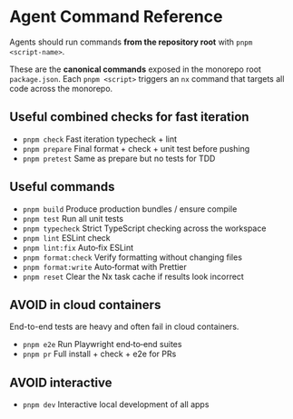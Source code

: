 # Agent Command Reference

Agents should run commands **from the repository root** with `pnpm <script‑name>`.

These are the **canonical commands** exposed in the monorepo root
`package.json`. Each `pnpm <script>` triggers an `nx` command that targets
all code across the monorepo.

## Useful combined checks for fast iteration

- `pnpm check` Fast iteration typecheck + lint
- `pnpm prepare` Final format + check + unit test before pushing
- `pnpm pretest` Same as prepare but no tests for TDD

## Useful commands

- `pnpm build` Produce production bundles / ensure compile
- `pnpm test` Run all unit tests
- `pnpm typecheck` Strict TypeScript checking across the workspace
- `pnpm lint` ESLint check
- `pnpm lint:fix` Auto‑fix ESLint
- `pnpm format:check` Verify formatting without changing files
- `pnpm format:write` Auto‑format with Prettier
- `pnpm reset` Clear the Nx task cache if results look incorrect

## AVOID in cloud containers

End-to-end tests are heavy and often fail in cloud containers.

- `pnpm e2e` Run Playwright end‑to‑end suites
- `pnpm pr` Full install + check + e2e for PRs

## AVOID interactive

- `pnpm dev` Interactive local development of all apps
